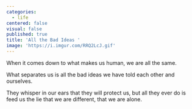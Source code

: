 ```yaml
---
categories:
  - life
centered: false
visual: false
published: true
title: 'All the Bad Ideas '
image: 'https://i.imgur.com/RRQ2LcJ.gif'
---
```

When it comes down
to what makes us human, 
we are all the same. 

What separates us 
is all the bad ideas 
we have told each other
and ourselves. 

They whisper in our ears 
that they will protect us, 
but all they ever do 
is feed us the lie
that we are different,
that we are alone.